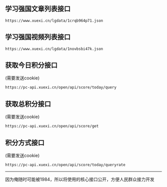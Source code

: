 ## 学习强国文章列表接口

```
https://www.xuexi.cn/lgdata/1crqb964p71.json
```

## 学习强国视频列表接口

```
https://www.xuexi.cn/lgdata/1novbsbi47k.json
```

## 获取今日积分接口

(需要发送cookie)

```
https://pc-api.xuexi.cn/open/api/score/today/query
```

## 获取总积分接口

(需要发送cookie)

```
https://pc-api.xuexi.cn/open/api/score/get
```

## 积分方式接口

(需要发送cookie)

```
https://pc-api.xuexi.cn/open/api/score/today/queryrate
```

---

因为俺随时可能被1984，所以将使用的核心接口公开，方便人民群众接力开发
